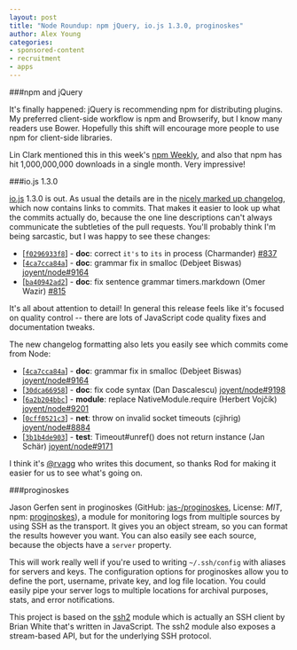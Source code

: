 ```yaml
---
layout: post
title: "Node Roundup: npm jQuery, io.js 1.3.0, proginoskes"
author: Alex Young
categories:
- sponsored-content
- recruitment
- apps
---
```


###npm and jQuery

It's finally happened: jQuery is recommending npm for distributing plugins.  My preferred client-side workflow is npm and Browserify, but I know many readers use Bower.  Hopefully this shift will encourage more people to use npm for client-side libraries.

Lin Clark mentioned this in this week's [npm Weekly](http://blog.npmjs.org/post/111968476155/npm-weekly-6), and also that npm has hit 1,000,000,000 downloads in a single month.  Very impressive!

###io.js 1.3.0

[io.js](https://iojs.org/) 1.3.0 is out.  As usual the details are in the [nicely marked up changelog](https://github.com/iojs/io.js/blob/v1.x/CHANGELOG.md), which now contains links to commits.  That makes it easier to look up what the commits actually do, because the one line descriptions can't always communicate the subtleties of the pull requests.  You'll probably think I'm being sarcastic, but I was happy to see these changes:

* [[`f0296933f8`](https://github.com/iojs/io.js/commit/f0296933f8)] - **doc**: correct `it's` to `its` in process (Charmander) [#837](https://github.com/iojs/io.js/pull/837)
* [[`4ca7cca84a`](https://github.com/iojs/io.js/commit/4ca7cca84a)] - **doc**: grammar fix in smalloc (Debjeet Biswas) [joyent/node#9164](https://github.com/joyent/node/pull/9164)
* [[`ba40942ad2`](https://github.com/iojs/io.js/commit/ba40942ad2)] - **doc**: fix sentence grammar timers.markdown (Omer Wazir) [#815](https://github.com/iojs/io.js/pull/815)

It's all about attention to detail!  In general this release feels like it's focused on quality control -- there are lots of JavaScript code quality fixes and documentation tweaks.

The new changelog formatting also lets you easily see which commits come from Node:

* [[`4ca7cca84a`](https://github.com/iojs/io.js/commit/4ca7cca84a)] - **doc**: grammar fix in smalloc (Debjeet Biswas) [joyent/node#9164](https://github.com/joyent/node/pull/9164)
* [[`30dca66958`](https://github.com/iojs/io.js/commit/30dca66958)] - **doc**: fix code syntax (Dan Dascalescu) [joyent/node#9198](https://github.com/joyent/node/pull/9198)
* [[`6a2b204bbc`](https://github.com/iojs/io.js/commit/6a2b204bbc)] - **module**: replace NativeModule.require (Herbert Vojčík) [joyent/node#9201](https://github.com/joyent/node/pull/9201)
* [[`0cff0521c3`](https://github.com/iojs/io.js/commit/0cff0521c3)] - **net**: throw on invalid socket timeouts (cjihrig) [joyent/node#8884](https://github.com/joyent/node/pull/8884)
* [[`3b1b4de903`](https://github.com/iojs/io.js/commit/3b1b4de903)] - **test**: Timeout#unref() does not return instance (Jan Schär) [joyent/node#9171](https://github.com/joyent/node/pull/9171)

I think it's [@rvagg](https://twitter.com/rvagg) who writes this document, so thanks Rod for making it easier for us to see what's going on.

###proginoskes

Jason Gerfen sent in proginoskes (GitHub: [jas-/proginoskes](https://github.com/jas-/proginoskes), License: _MIT_, npm: [proginoskes](https://www.npmjs.com/package/proginoskes)), a module for monitoring logs from multiple sources by using SSH as the transport.  It gives you an object stream, so you can format the results however you want.  You can also easily see each source, because the objects have a `server` property.

This will work really well if you're used to writing `~/.ssh/config` with aliases for servers and keys.  The configuration options for proginoskes allow you to define the port, username, private key, and log file location.  You could easily pipe your server logs to multiple locations for archival purposes, stats, and error notifications.

This project is based on the [ssh2](https://www.npmjs.com/package/ssh2) module which is actually an SSH client by Brian White that's written in JavaScript.  The ssh2 module also exposes a stream-based API, but for the underlying SSH protocol.
